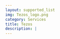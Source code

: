 ```yaml
---
layout: supported_list
img: Tezos_logo.png
category: Services
title: Tezos
description: | 
---
```


